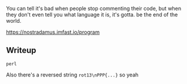 You can tell it's bad when people stop commenting their code, but when
they don't even tell you what language it is, it's gotta. be the end of
the world.

https://nostradamus.imfast.io/program

Writeup
-------
`perl`

Also there's a reversed string `rot13\nPPP{...}` so yeah
